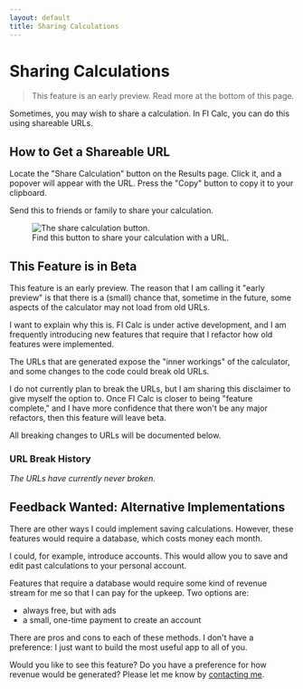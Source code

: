 ```yaml
---
layout: default
title: Sharing Calculations
---
```


# Sharing Calculations

> This feature is an early preview. Read more at the bottom of this page.

Sometimes, you may wish to share a calculation. In FI Calc, you can do this
using shareable URLs.

## How to Get a Shareable URL

Locate the "Share Calculation" button on the Results page. Click it, and a
popover will appear with the URL. Press the "Copy" button to copy it to your
clipboard.

Send this to friends or family to share your calculation.

<figure>
    <picture>
      <source media="(max-width: 550px)" srcset="/images/share-calculation-632.jpg 632w" sizes="316px">
      <source media="(min-width: 551px)" srcset="/images/share-calculation-700.jpg 700w" sizes="350px">
      <img src="/images/share-calculation-700.jpg" alt="The share calculation button.">
    </picture>
    <figcaption>Find this button to share your calculation with a URL.</figcaption>
</figure>

## This Feature is in Beta

This feature is an early preview. The reason that I am calling it "early
preview" is that there is a (small) chance that, sometime in the future, some
aspects of the calculator may not load from old URLs.

I want to explain why this is. FI Calc is under active development, and I am
frequently introducing new features that require that I refactor how old
features were implemented.

The URLs that are generated expose the "inner workings" of the calculator, and
some changes to the code could break old URLs.

I do not currently plan to break the URLs, but I am sharing this disclaimer to
give myself the option to. Once FI Calc is closer to being "feature complete,"
and I have more confidence that there won't be any major refactors, then this
feature will leave beta.

All breaking changes to URLs will be documented below.

### URL Break History

_The URLs have currently never broken._

## Feedback Wanted: Alternative Implementations

There are other ways I could implement saving calculations. However, these
features would require a database, which costs money each month.

I could, for example, introduce accounts. This would allow you to save and edit
past calculations to your personal account.

Features that require a database would require some kind of revenue stream for
me so that I can pay for the upkeep. Two options are:

- always free, but with ads
- a small, one-time payment to create an account

There are pros and cons to each of these methods. I don't have a preference: I
just want to build the most useful app to all of you.

Would you like to see this feature? Do you have a preference for how revenue
would be generated? Please let me know by [contacting me](/contact/).
